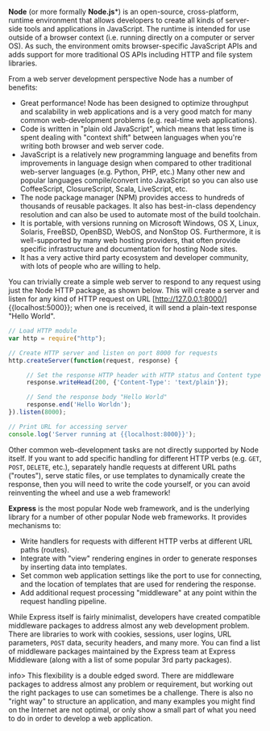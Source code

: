 **Node** (or more formally **Node.js***) is an open-source, cross-platform, runtime environment that allows developers to create all kinds of server-side tools and applications in JavaScript. The runtime is intended for use outside of a browser context (i.e. running directly on a computer or server OS). As such, the environment omits browser-specific JavaScript APIs and adds support for more traditional OS APIs including HTTP and file system libraries.

From a web server development perspective Node has a number of benefits:

* Great performance! Node has been designed to optimize throughput and scalability in web applications and is a very good match for many common web-development problems (e.g. real-time web applications).
* Code is written in "plain old JavaScript", which means that less time is spent dealing with "context shift" between languages when you're writing both browser and web server code.
* JavaScript is a relatively new programming language and benefits from improvements in language design when compared to other traditional web-server languages (e.g. Python, PHP, etc.) Many other new and popular languages compile/convert into JavaScript so you can also use CoffeeScript, ClosureScript, Scala, LiveScript, etc.
* The node package manager (NPM) provides access to hundreds of thousands of reusable packages. It also has best-in-class dependency resolution and can also be used to automate most of the build toolchain.
* It is portable, with versions running on Microsoft Windows, OS X, Linux, Solaris, FreeBSD, OpenBSD, WebOS, and NonStop OS. Furthermore, it is well-supported by many web hosting providers, that often provide specific infrastructure and documentation for hosting Node sites.
* It has a very active third party ecosystem and developer community, with lots of people who are willing to help.


You can trivially create a simple web server to respond to any request using just the Node HTTP package, as shown below. This will create a server and listen for any kind of HTTP request on URL [http://127.0.0.1:8000/] {{localhost:5000}}; when one is received, it will send a plain-text response "Hello World".
    
```js  
// Load HTTP module
var http = require("http");

// Create HTTP server and listen on port 8000 for requests
http.createServer(function(request, response) {

	 // Set the response HTTP header with HTTP status and Content type
	 response.writeHead(200, {'Content-Type': 'text/plain'});

	 // Send the response body "Hello World"
	 response.end('Hello Worldn');
}).listen(8000);

// Print URL for accessing server
console.log('Server running at {{localhost:8000}}');
```		

Other common web-development tasks are not directly supported by Node itself. If you want to add specific handling for different HTTP verbs (e.g. `GET`, `POST`, `DELETE`, etc.), separately handle requests at different URL paths ("routes"), serve static files, or use templates to dynamically create the response, then you will need to write the code yourself, or you can avoid reinventing the wheel and use a web framework!

**Express** is the most popular Node web framework, and is the underlying library for a number of other popular Node web frameworks. It provides mechanisms to:

* Write handlers for requests with different HTTP verbs at different URL paths (routes).
* Integrate with "view" rendering engines in order to generate responses by inserting data into templates.
* Set common web application settings like the port to use for connecting, and the location of templates that are used for rendering the response.
* Add additional request processing "middleware" at any point within the request handling pipeline.

While Express itself is fairly minimalist, developers have created compatible middleware packages to address almost any web development problem. There are libraries to work with cookies, sessions, user logins, URL parameters, `POST` data, security headers, and many more. You can find a list of middleware packages maintained by the Express team at Express Middleware (along with a list of some popular 3rd party packages).

info> This flexibility is a double edged sword. There are middleware packages to address almost any problem or requirement, but working out the right packages to use can sometimes be a challenge. There is also no "right way" to structure an application, and many examples you might find on the Internet are not optimal, or only show a small part of what you need to do in order to develop a web application.
